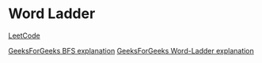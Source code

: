# Word Ladder 

[LeetCode](https://leetcode.com/problems/word-ladder/description/)

[GeeksForGeeks BFS explanation](https://www.geeksforgeeks.org/breadth-first-search-or-bfs-for-a-graph)
[GeeksForGeeks Word-Ladder explanation](https://www.geeksforgeeks.org/word-ladder-set-2-bi-directional-bfs)

